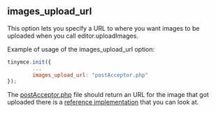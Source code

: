 ## images_upload_url

This option lets you specify a URL to where you want images to be uploaded when you call editor.uploadImages.

Example of usage of the images_upload_url option:

```js
tinymce.init({
        ...
        images_upload_url: "postAcceptor.php"
});
```

The [postAcceptor.php](http://www.tinymce.com/wiki.php/PHP_Upload_Handler) file should return an URL for the image that got uploaded there is a [reference implementation](http://www.tinymce.com/wiki.php/PHP_Upload_Handler) that you can look at.
